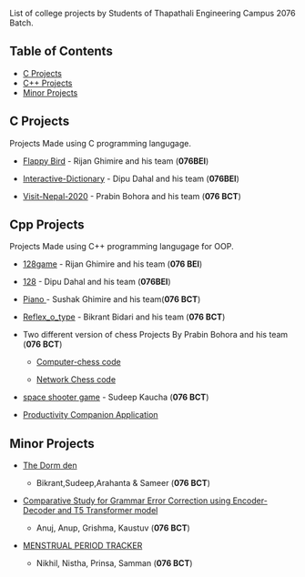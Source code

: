 List of college projects by Students of Thapathali Engineering Campus 2076 Batch.

## Table of Contents
   * [C Projects](#c-projects)
   * [C++ Projects](#cpp-projects)
   * [Minor Projects](#minor-projects)
   
## C Projects
Projects Made using C programming langugage.


* [Flappy Bird](https://github.com/rijan7ghimire/fbird.git) - Rijan Ghimire and his team (**076BEI**)
   
* [Interactive-Dictionary](https://github.com/dipudl/Interactive-Dictionary-and-Paragraph-Autocorrect) - Dipu Dahal and his team (**076BEI**)

* [Visit-Nepal-2020](https://github.com/prabinbohara10/Visit-Nepal-2020.git) - Prabin Bohora and his team (**076 BCT**)



## Cpp Projects
Projects Made using C++ programming langugage for OOP.


* [128game](https://github.com/rijan7ghimire/128game) - Rijan Ghimire and his team (**076 BEI**)

* [128](https://github.com/dipudl/128.git) - Dipu Dahal and his team (**076BEI**)

* [Piano ](https://gitlab.com/sushankgghimire/piano.git) - Sushak Ghimire and his team(**076 BCT**)

* [Reflex_o_type](https://github.com/bikrantbdr/Reflex_o_type.git) - Bikrant Bidari and his team (**076 BCT**)

* Two different version of chess Projects By Prabin Bohora and his team (**076 BCT**)

    - [Computer-chess code](https://github.com/prabinbohara10/Computer-Chess.git)

    - [Network Chess code](https://github.com/prabinbohara10/Network-Chess.git)

* [space shooter game](https://github.com/Sudeep-K/SpaceShooter) - Sudeep Kaucha (**076 BCT**)

* [Productivity Companion Application](https://github.com/Despicable-Us/Productivity-Companion)


## Minor Projects

* [The Dorm den](https://github.com/bikrantbdr/TheDormDen)  
    - Bikrant,Sudeep,Arahanta & Sameer (**076 BCT**)

* [Comparative Study for Grammar Error Correction using Encoder-Decoder and T5 Transformer model](https://github.com/GrishmaKhanal/GEC_Django) 
    - Anuj, Anup, Grishma, Kaustuv (**076 BCT**)
* [MENSTRUAL PERIOD TRACKER](https://github.com/sammanamgain/MENSTRUAL-PERIOD-TRACKER) 
    - Nikhil, Nistha, Prinsa, Samman (**076 BCT**)

